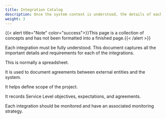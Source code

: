 ```yaml
---
title: Integration Catalog
description: Once the system context is understood, the details of each of the integration should be recorded to ensure 
weight: 3
---
```

{{< alert title="Note" color="success">}}This page is a collection of concepts and has not been formatted into a finished page.{{< /alert >}}



Each integration must be fully understood. This document captures all the important details and requirements for each of the integrations.

This is normally a spreadsheet.

It is used to document agreements between external entities and the system.

It helps define scope of the project.

It records Service Level objectives, expectations, and agreements.

Each integration should be monitored and have an associated monitoring strategy.